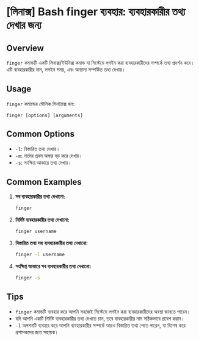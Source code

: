 # [লিনাক্স] Bash finger ব্যবহার: ব্যবহারকারীর তথ্য দেখার জন্য

## Overview
`finger` কমান্ডটি একটি লিনাক্স/ইউনিক্স কমান্ড যা সিস্টেমে লগইন করা ব্যবহারকারীদের সম্পর্কে তথ্য প্রদর্শন করে। এটি ব্যবহারকারীর নাম, লগইন সময়, এবং অন্যান্য সম্পর্কিত তথ্য দেখায়।

## Usage
`finger` কমান্ডের মৌলিক সিনট্যাক্স হল:

```
finger [options] [arguments]
```

## Common Options
- `-l`: বিস্তারিত তথ্য দেখায়।
- `-m`: নামের প্রথম অক্ষর বড় করে দেখায়।
- `-s`: সংক্ষিপ্ত আকারে তথ্য দেখায়।

## Common Examples
1. **সব ব্যবহারকারীর তথ্য দেখানো:**
   ```bash
   finger
   ```

2. **নির্দিষ্ট ব্যবহারকারীর তথ্য দেখানো:**
   ```bash
   finger username
   ```

3. **বিস্তারিত তথ্য সহ ব্যবহারকারীর তথ্য দেখানো:**
   ```bash
   finger -l username
   ```

4. **সংক্ষিপ্ত আকারে সব ব্যবহারকারীর তথ্য দেখানো:**
   ```bash
   finger -s
   ```

## Tips
- `finger` কমান্ডটি ব্যবহার করে আপনি সহজেই সিস্টেমে লগইন করা ব্যবহারকারীদের অবস্থা জানতে পারেন।
- যদি আপনি একটি নির্দিষ্ট ব্যবহারকারীর তথ্য দেখতে চান, তবে ব্যবহারকারীর নাম সঠিকভাবে প্রবেশ করান।
- `-l` অপশনটি ব্যবহার করে আপনি ব্যবহারকারীর সম্পর্কে আরও বিস্তারিত তথ্য পেতে পারেন, যা বিশেষ করে প্রশাসকদের জন্য সহায়ক।